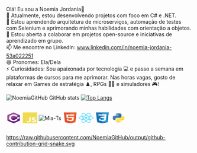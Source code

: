 Olá! Eu sou a Noemia Jordania👋  
🔭 Atualmente, estou desenvolvendo projetos com foco em C# e .NET.  
🌱 Estou aprendendo arquitetura de microserviços, automação de testes com Selenium e aprimorando minhas habilidades com orientação a objetos.  
👯 Estou aberta a colaborar em projetos open-source e iniciativas de aprendizado em grupo.  
📫 Me encontre no LinkedIn: www.linkedin.com/in/noemia-jordania-53a022251  
😄 Pronomes: Ela/Dela  
⚡ Curiosidades: Sou apaixonada por tecnologia 💻 e passo a semana em plataformas de cursos para me aprimorar. Nas horas vagas, gosto de relaxar em Games de estratégia ♟️, RPGs 🧙‍♀️ e simuladores 🎮!


![NoemiaGitHub GitHub stats](https://github-readme-stats.vercel.app/api?username=NoemiaGitHub&show_icons=true&hide=contribs,prs_icons=true&theme=radical)
[![Top Langs](https://github-readme-stats.vercel.app/api/top-langs/?username=NoemiaGitHub&layout=compact&theme=radical)](https://github.com/NoemiaGitHub/github-readme-stats)

<div style="display: inline_block"><br>
          
<img align="center" alt="Mia-Ts" height="30" width="40" src="https://raw.githubusercontent.com/devicons/devicon/master/icons/csharp/csharp-original.svg">
<img align="center" alt="Mia-Ts" height="30" width="40" src="https://raw.githubusercontent.com/devicons/devicon/master/icons/javascript/javascript-plain.svg">
<img align="center" alt="Mia-Ts" height="30" width="40" src="https://cdn.jsdelivr.net/gh/devicons/devicon@latest/icons/php/php-original.svg">
<img align="center" alt="Mia-Ts" height="30" width="40" src="https://raw.githubusercontent.com/devicons/devicon/master/icons/html5/html5-original.svg">
<img align="center" alt="Mia-Ts" height="30" width="40" src="https://raw.githubusercontent.com/devicons/devicon/master/icons/react/react-original.svg"> 
<img align="center" alt="Mia-Ts" height="30" width="40" src="https://raw.githubusercontent.com/devicons/devicon/master/icons/css3/css3-original.svg"> 
<img align="center" alt="Mia-Ts" height="30" width="40" src="https://raw.githubusercontent.com/devicons/devicon/master/icons/python/python-original.svg">
           
</div>

 ##

https://raw.githubusercontent.com/NoemiaGitHub/output/github-contribution-grid-snake.svg












